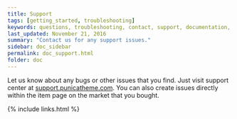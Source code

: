 ```yaml
---
title: Support
tags: [getting_started, troubleshooting]
keywords: questions, troubleshooting, contact, support, documentation, punica, punicatheme
last_updated: November 21, 2016
summary: "Contact us for any support issues."
sidebar: doc_sidebar
permalink: doc_support.html
folder: doc
---
```


Let us know about any bugs or other issues that you find. Just visit support center at <a href="http://support.punicatheme.com">support.punicatheme.com</a>. You can also create issues directly within the item page on the market that you bought.

{% include links.html %}

